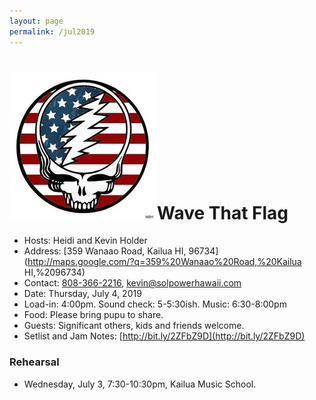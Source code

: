 ```yaml
---
layout: page
permalink: /jul2019
---
```


<h1><img class="ui avatar image" src="/images/july4.jpg">Wave That Flag</h1>

* Hosts: Heidi and Kevin Holder
* Address: [359 Wanaao Road, Kailua HI, 96734](http://maps.google.com/?q=359%20Wanaao%20Road,%20Kailua HI,%2096734)
* Contact: [808-366-2216](tel:808-366-2216), [kevin@solpowerhawaii.com](mailto:kevin@solpowerhawaii.com)
* Date: Thursday, July 4, 2019
* Load-in: 4:00pm. Sound check: 5-5:30ish. Music: 6:30-8:00pm
* Food: Please bring pupu to share.
* Guests: Significant others, kids and friends welcome.
* Setlist and Jam Notes:  [http://bit.ly/2ZFbZ9D](http://bit.ly/2ZFbZ9D)

### Rehearsal

* Wednesday, July 3, 7:30-10:30pm, Kailua Music School.
